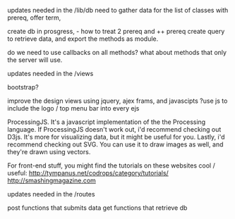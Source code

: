 
updates needed in the /lib/db
need to gather data for the list of classes with prereq, offer term,

create db in prosgress, - how to treat 2 prereq and ++ prereq
create query to retrieve data, and export the methods as module.

do we need to use callbacks on all methods?
what about methods that only the server will use.




updates needed in the /views

bootstrap?

improve the design views using jquery, ajex frams, and javascipts
?use js to include the logo / top menu bar into every ejs

ProcessingJS. It's a javascript implementation of the the Processing language. If ProcessingJS doesn't work out, i'd recommend checking out D3js. It's more for visualizing data, but it might be useful for you. Lastly, i'd recommend checking out SVG. You can use it to draw images as well, and they're drawn using vectors.

For front-end stuff, you might find the tutorials on these websites cool / useful:
http://tympanus.net/codrops/category/tutorials/
http://smashingmagazine.com





updates needed in the /routes

post functions that submits data
get functions that retrieve db